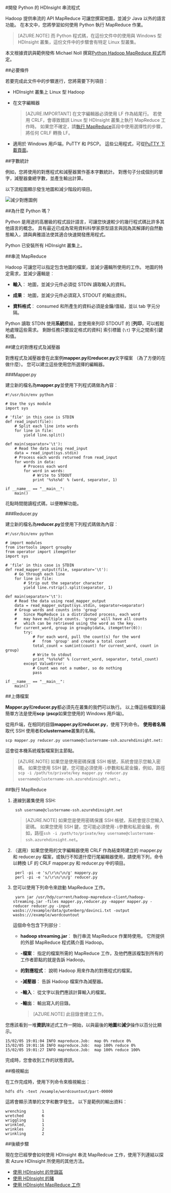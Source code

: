 <properties
   pageTitle="開發 HDInsight Python MapReduce 工作 |Microsoft Azure"
   description="瞭解如何建立和執行 Python MapReduce 工作 Linux 型 HDInsight 叢集上。"
   services="hdinsight"
   documentationCenter=""
   authors="Blackmist"
   manager="jhubbard"
   editor="cgronlun"
    tags="azure-portal"/>

<tags
   ms.service="hdinsight"
   ms.devlang="na"
   ms.topic="article"
   ms.tgt_pltfrm="na"
   ms.workload="big-data"
   ms.date="10/11/2016"
   ms.author="larryfr"/>

#<a name="develop-python-streaming-programs-for-hdinsight"></a>開發 Python 的 HDInsight 串流程式

Hadoop 提供串流的 API MapReduce 可讓您撰寫地圖，並減少 Java 以外的語言功能。 在本文中，您將學習如何使用 Python 執行 MapReduce 作業。

> [AZURE.NOTE] 而 Python 程式碼，在這份文件中的使用與 Windows 型 HDInsight 叢集，這份文件中的步驟會有特定 Linux 型叢集。

本文根據資訊與範例發佈 Michael Noll 撰寫[Python Hadoop MapReduce 程式](http://www.michael-noll.com/tutorials/writing-an-hadoop-mapreduce-program-in-python/)而定。

##<a name="prerequisites"></a>必要條件

若要完成此文件中的步驟進行，您將需要下列項目︰

* HDInsight 叢集上 Linux 型 Hadoop

* 在文字編輯器

    > [AZURE.IMPORTANT] 在文字編輯器必須使用 LF 作為結尾行。 若使用 CRLF，會導致錯誤 Linux 型 HDInsight 叢集上執行 MapReduce 工作時。 如果您不確定，請[執行 MapReduce](#run-mapreduce)區段中使用選擇性的步驟，將任何 CRLF 轉換 LF。

* 適用於 Windows 用戶端，PuTTY 和 PSCP。 這些公用程式，可從<a href="http://www.chiark.greenend.org.uk/~sgtatham/putty/download.html" target="_blank">PuTTY 下載頁面</a>。

##<a name="word-count"></a>字數統計

例如，您將使用的對應程式和減壓器實作基本字數統計。 對應句子分成個別的單字，減壓器彙總字數，並產生輸出計算。

以下流程圖顯示發生地圖和減少階段的項目。

![減少對應圖例](./media/hdinsight-hadoop-streaming-python/HDI.WordCountDiagram.png)

##<a name="why-python"></a>為什麼 Python 嗎？

Python 是用途的高層級的程式設計語言，可讓您快速較少的幾行程式碼比許多其他語言的概念。 具有最近已成為常用資料科學家原型語言與因為其解譯的自然動態輸入，請與典雅語法使其適合快速開發應用程式。

Python 已安裝所有 HDInsight 叢集上。

##<a name="streaming-mapreduce"></a>串流 MapReduce

Hadoop 可讓您可以指定包含地圖的檔案，並減少邏輯所使用的工作。 地圖的特定需求，並減少邏輯是︰

* **輸入**︰ 地圖，並減少元件必須從 STDIN 讀取輸入的資料。

* **成果**︰ 地圖，並減少元件必須寫入 STDOUT 的輸出資料。

* **資料格式**︰ consumed 和所產生的資料必須是金鑰/值組，並以 tab 字元分隔。

Python 讀取 STDIN 使用**系統**模組，並使用來列印 STDOUT 的 [**列印**，可以輕鬆地處理這些需求。 剩餘任務只要設定格式的資料] 索引標籤 (`\t`) 字元之間索引鍵和值。

##<a name="create-the-mapper-and-reducer"></a>建立的對應程式及減壓器

對應程式及減壓器會在此案例**mapper.py**和**reducer.py**文字檔案 （為了方便的在做什麼）。 您可以建立這些使用您所選擇的編輯器。

###<a name="mapperpy"></a>Mapper.py

建立新的檔名為**mapper.py**並使用下列程式碼做為內容︰

    #!/usr/bin/env python

    # Use the sys module
    import sys

    # 'file' in this case is STDIN
    def read_input(file):
        # Split each line into words
        for line in file:
            yield line.split()

    def main(separator='\t'):
        # Read the data using read_input
        data = read_input(sys.stdin)
        # Process each words returned from read_input
        for words in data:
            # Process each word
            for word in words:
                # Write to STDOUT
                print '%s%s%d' % (word, separator, 1)

    if __name__ == "__main__":
        main()

花點時間閱讀程式碼，以便瞭解功能。

###<a name="reducerpy"></a>Reducer.py

建立新的檔名為**reducer.py**並使用下列程式碼做為內容︰

    #!/usr/bin/env python

    # import modules
    from itertools import groupby
    from operator import itemgetter
    import sys

    # 'file' in this case is STDIN
    def read_mapper_output(file, separator='\t'):
        # Go through each line
        for line in file:
            # Strip out the separator character
            yield line.rstrip().split(separator, 1)

    def main(separator='\t'):
        # Read the data using read_mapper_output
        data = read_mapper_output(sys.stdin, separator=separator)
        # Group words and counts into 'group'
        #   Since MapReduce is a distributed process, each word
        #   may have multiple counts. 'group' will have all counts
        #   which can be retrieved using the word as the key.
        for current_word, group in groupby(data, itemgetter(0)):
            try:
                # For each word, pull the count(s) for the word
                #   from 'group' and create a total count
                total_count = sum(int(count) for current_word, count in group)
                # Write to stdout
                print "%s%s%d" % (current_word, separator, total_count)
            except ValueError:
                # Count was not a number, so do nothing
                pass

    if __name__ == "__main__":
        main()

##<a name="upload-the-files"></a>上傳檔案

**Mapper.py**和**reducer.py**都必須先在叢集的我們可以執行。 以上傳這些檔案的最簡單方法是使用**scp** (**pscp**如果您使用的 Windows 用戶端)。

從用戶端，在相同的目錄**mapper.py**和**reducer.py**，使用下列命令。 **使用者名稱**取代 SSH 使用者和**clustername**叢集的名稱。

    scp mapper.py reducer.py username@clustername-ssh.azurehdinsight.net:

這會從本機系統複製檔案到主節點。

> [AZURE.NOTE] 如果您是使用密碼保護 SSH 帳號，系統會提示您輸入密碼。 如果您使用 SSH 鍵，您可能必須使用`-i`參數和私密金鑰，例如，路徑`scp -i /path/to/private/key mapper.py reducer.py username@clustername-ssh.azurehdinsight.net:`。

##<a name="run-mapreduce"></a>執行 MapReduce

1. 連線到叢集使用 SSH:

        ssh username@clustername-ssh.azurehdinsight.net

    > [AZURE.NOTE] 如果您是使用密碼保護 SSH 帳號，系統會提示您輸入密碼。 如果您使用 SSH 鍵，您可能必須使用`-i`參數和私密金鑰，例如，路徑`ssh -i /path/to/private/key username@clustername-ssh.azurehdinsight.net`。

2. （選用）如果您使用的文字編輯器使用 CRLF 作為結束時建立的 mapper.py 和 reducer.py 檔案，或執行不知道什麼行尾編輯器使用，請使用下列，命令以轉換 LF 的 CRLF mapper.py 和 reducer.py 中的項目。

        perl -pi -e 's/\r\n/\n/g' mappery.py
        perl -pi -e 's/\r\n/\n/g' reducer.py

2. 您可以使用下列命令來啟動 MapReduce 工作。

        yarn jar /usr/hdp/current/hadoop-mapreduce-client/hadoop-streaming.jar -files mapper.py,reducer.py -mapper mapper.py -reducer reducer.py -input wasbs:///example/data/gutenberg/davinci.txt -output wasbs:///example/wordcountout

    這個命令包含下列部分︰

    * **hadoop streaming.jar**︰ 執行串流 MapReduce 作業時使用。 它所提供的外部 MapReduce 程式碼介面 Hadoop。

    * **-檔案**︰ 指定的檔案所需的 MapReduce 工作，及他們應該複製到所有的工作者節點的就是告訴 Hadoop。

    * **的對應程式**︰ 說明 Hadoop 用來作為的對應程式的檔案。

    * **-減壓器**︰ 告訴 Hadoop 檔案作為減壓器。

    * **-輸入**︰ 從文字以我們應該計算輸入的檔案。

    * **-輸出**︰ 輸出寫入的目錄。

        > [AZURE.NOTE] 此目錄會建立工作。

您應該看到一堆**資訊**陳述式工作一開始，以與最後的**地圖**和**減少**操作以百分比顯示。

    15/02/05 19:01:04 INFO mapreduce.Job:  map 0% reduce 0%
    15/02/05 19:01:16 INFO mapreduce.Job:  map 100% reduce 0%
    15/02/05 19:01:27 INFO mapreduce.Job:  map 100% reduce 100%

完成時，您會收到工作的狀態資訊。

##<a name="view-the-output"></a>檢視輸出

在工作完成時，使用下列命令來檢視輸出︰

    hdfs dfs -text /example/wordcountout/part-00000

這將會顯示清單的文字和數字發生。 以下是範例的輸出資料︰

    wrenching       1
    wretched        6
    wriggling       1
    wrinkled,       1
    wrinkles        2
    wrinkling       2

##<a name="next-steps"></a>後續步驟

現在您已經學會如何使用 HDInsight 串流 MapRedcue 工作，使用下列連結以探索 Azure HDInsight 所使用的其他方法。

* [使用 HDInsight 的登錄區](hdinsight-use-hive.md)
* [使用 HDInsight 的豬](hdinsight-use-pig.md)
* [使用 HDInsight MapReduce 工作](hdinsight-use-mapreduce.md)
